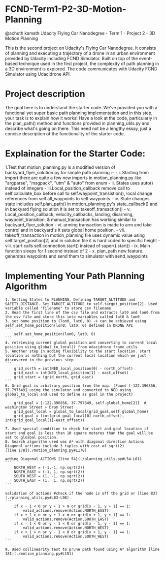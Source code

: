 
# FCND-Term1-P2-3D-Motion-Planning
@achuth kamath
Udacity Flying Car Nanodegree - Term 1 - Project 2 - 3D Motion Planning

This is the second project on Udacity's Flying Car Nanodegree. It consists of planning and executing a trajectory of a drone in an urban environment provided by Udacity including FCND Simulator. Built on top of the event-based technique used in the first project, the complexity of path planning in a 3D environment is explored. The code communicates with Udacity FCND Simulator using Udacidrone API.


# Project description

The goal here is to understand the starter code. We've provided you with a functional yet super basic path planning implementation and in this step, your task is to explain how it works! Have a look at the code, particularly in the plan_path() method and functions provided in planning_utils.py and describe what's going on there. This need not be a lengthy essay, just a concise description of the functionality of the starter code. 

# Explaination for the Starter Code:
1.Test that motion_planning.py is a modified version of backyard_flyer_solution.py for simple path planning :- 
		- i.  Starting from import there are quite a few new imports in motion_planning.py like "argparse", "msgpack", "utm" & "auto" from enum
		- ii. States uses auto() instead of integers
		- iii.Local_position_callback remove call to self.calculate_box before call to self.waypoint_transistion(), local change references from self.all_waypoints to self.waypoints
		- iv. State changes state includes self.plan_path() in motion_planning.py's state_callback() and in backyard flying solution it is set to takeoff_transaction()
		- v.  Local_position_callback, velocity_callbacks, landing, disarming, waypoint_transition, & manual_transaction has working similar to backyard_flyer_solution
		- vi. arming transaction is made to arm and take control and in backyard's it sets global home position.
		- vii. takeoff_transaction in motion_planning file uses dynamic value using self.target_position[2] and in solution file it is hard coded to specific height
		- viii. start calls self.connection.start() instead of super().start()
		- ix. Main function sleeps for 1 second instead of 2
		- x.  plan_path new feature. generates waypoints and send them to simulator with send_waypoints

# Implementing Your Path Planning Algorithm
	1. Setting States to PLANNING, Defining TARGET_ALTITUDE and SAFETY_DISTANCE. Set TARGET_ALTITUDE to self.target_position[2]. Used variable called "filename" to store csv filename
	2. Read the first line of the csv file and extracts lat0 and lon0 from the csv file and store this into variables called lat0 & lon0
	3. set home position to (lon0, lat0, 0) -> can be achieved using self.set_home_position(lon0, lat0, 0) defined in DRONE API
	```
		self.set_home_position(lon0, lat0, 0)
	```
	4. retrieving current global position and converting to current local position using global_to_local() from udacidrone.frame_utils
	5. Another step in adding flexibility to the start location. start location is nothing but the current local location which we just discovered in the previous step
	```
		grid_north = int(NED_local_position[0] - north_offset)
        grid_east = int(NED_local_position[1] - east_offset)
        grid_start = (grid_north, grid_east)
	```
	6. Grid goal is arbitrary position from the map. (Found [-122.396856, 37.797349] using the simulator and converted to NED using global_to_local and used to define as goal in the project) 
		```
        grid_goal = [-122.396856, 37.797349, self.global_home[2]]  # washington Street + Drum Street
        grid_goal_local = global_to_local(grid_goal,self.global_home)
        grid_goal = (int(grid_goal_local[0]-north_offset), int(grid_goal_local[1]-east_offset))
		```
	7. Used special condition to check for start and goal location if start and goal is less than 10 square meteres than the goal will be set to gloabal position.
	8. Search algorithm used was A* with diagonal direction Actions Diagonal actions include 3 tuples with cost of sqrt(2)
	[line 178](./motion_planning.py#L178)
	
	adding Diagonal ACTIONS [line 54](./planning_utils.py#L54-L61)
	```
		NORTH_WEST = (-1,-1, np.sqrt(2))
		NORTH_EAST = (-1, 1, np.sqrt(2))
		SOUTH_WEST = (1, -1, np.sqrt(2))
		SOUTH_EAST = (1,  1, np.sqrt(2))
	```
	
	validation of actions #check if the node is off the grid or [line 83](./planning_utils.py#L83-L98)
	```
		if x - 1 < 0 or y + 1 > m or grid[x - 1, y + 1] == 1:
			valid_actions.remove(Action.NORTH_EAST)
		if x + 1 > n or y + 1 > m or grid[x + 1, y + 1] == 1:
			valid_actions.remove(Action.SOUTH_EAST)
		if x - 1 < 0 or y - 1 < 0 or grid[x - 1, y - 1] == 1:
			valid_actions.remove(Action.NORTH_WEST)
		if x + 1 > n or y - 1 < 0 or grid[x + 1, y - 1] == 1:
			valid_actions.remove(Action.SOUTH_WEST)
	```
		
	9. Used collinearity test to prune path found using A* algorithm [line 181](./motion_planning.py#L181)
